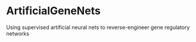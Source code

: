 # ArtificialGeneNets
Using supervised artificial neural nets to reverse-engineer gene regulatory networks
